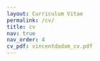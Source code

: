 ```yaml
---
layout: Curriculum Vitae
permalink: /cv/
title: cv
nav: true
nav_order: 4
cv_pdf: vincentdadam_cv.pdf
---
```

